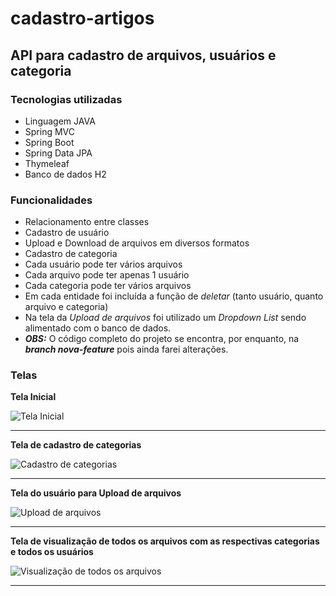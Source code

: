 # cadastro-artigos

## API para cadastro de arquivos, usuários e categoria

### Tecnologias utilizadas
* Linguagem JAVA
* Spring MVC
* Spring Boot
* Spring Data JPA
* Thymeleaf
* Banco de dados H2

### Funcionalidades
* Relacionamento entre classes
* Cadastro de usuário
* Upload e Download de arquivos em diversos formatos
* Cadastro de categoria
* Cada usuário pode ter vários arquivos
* Cada arquivo pode ter apenas 1 usuário
* Cada categoria pode ter vários arquivos
* Em cada entidade foi incluída a função de *deletar* (tanto usuário, quanto arquivo e categoria)
* Na tela da *Upload de arquivos* foi utilizado um *Dropdown List* sendo alimentado com o banco de dados.
* ***OBS:*** O código completo do projeto se encontra, por enquanto, na ***branch nova-feature*** pois ainda farei alterações.

### Telas

**Tela Inicial**

![Tela Inicial](https://user-images.githubusercontent.com/69283422/156903607-2be3b6e7-9adf-4912-9235-593ac1f437fb.png)
***
**Tela de cadastro de categorias**

![Cadastro de categorias](https://user-images.githubusercontent.com/69283422/156903681-6cf05c54-6211-4839-a594-411726930801.png)
***
**Tela do usuário para Upload de arquivos**

![Upload de arquivos](https://user-images.githubusercontent.com/69283422/156904110-f0d04386-abca-4c1b-850f-26b7518427e6.png)
***
**Tela de visualização de todos os arquivos com as respectivas categorias e todos os usuários**

![Visualização de todos os arquivos](https://user-images.githubusercontent.com/69283422/156904118-58fc1ec3-697c-47cc-92a1-b47639c0cecf.png)
***







